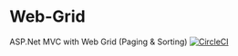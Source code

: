 # Web-Grid
ASP.Net MVC with Web Grid (Paging &amp; Sorting)
[![CircleCI](https://circleci.com/gh/LearnToKnowMore/Web-Grid.svg?style=svg)](https://circleci.com/gh/LearnToKnowMore/Web-Grid)
